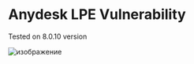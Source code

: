 # Anydesk LPE Vulnerability

Tested on 8.0.10 version

![изображение](https://github.com/user-attachments/assets/e06a5c0c-145c-4846-bd3f-85727898c8fd)

